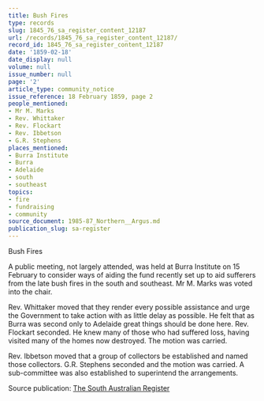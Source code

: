 ```yaml
---
title: Bush Fires
type: records
slug: 1845_76_sa_register_content_12187
url: /records/1845_76_sa_register_content_12187/
record_id: 1845_76_sa_register_content_12187
date: '1859-02-18'
date_display: null
volume: null
issue_number: null
page: '2'
article_type: community_notice
issue_reference: 18 February 1859, page 2
people_mentioned:
- Mr M. Marks
- Rev. Whittaker
- Rev. Flockart
- Rev. Ibbetson
- G.R. Stephens
places_mentioned:
- Burra Institute
- Burra
- Adelaide
- south
- southeast
topics:
- fire
- fundraising
- community
source_document: 1985-87_Northern__Argus.md
publication_slug: sa-register
---
```


Bush Fires

A public meeting, not largely attended, was held at Burra Institute on 15 February to consider ways of aiding the fund recently set up to aid sufferers from the late bush fires in the south and southeast.  Mr M. Marks was voted into the chair.

Rev. Whittaker moved that they render every possible assistance and urge the Government to take action with as little delay as possible. He felt that as Burra was second only to Adelaide great things should be done here.  Rev. Flockart seconded.  He knew many of those who had suffered loss, having visited many of the homes now destroyed.  The motion was carried.

Rev. Ibbetson moved that a group of collectors be established and named those collectors.  G.R. Stephens seconded and the motion was carried.  A sub-committee was also established to superintend the arrangements.

Source publication: [The South Australian Register](/publications/sa-register/)
